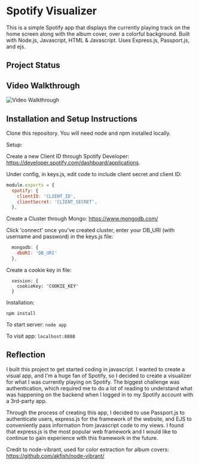 # Spotify Visualizer
This is a simple Spotify app that displays the currently playing track on the home screen along with the album cover, 
over a colorful background. Built with Node.js, Javascript, HTML & Javascript.  Uses Express.js, Passport.js, and ejs.

## Project Status



## Video Walkthrough

<img src='https://i.imgur.com/b15st56.gif' width='' alt='Video Walkthrough' />


## Installation and Setup Instructions

Clone this repository.  You will need node and npm installed locally.

Setup:  

Create a new Client ID through Spotify Developer:
https://developer.spotify.com/dashboard/applications.

Under config, in keys.js, edit code to include client secret and client ID:

```javascript
module.exports = {
  spotify: {
    clientID: 'CLIENT_ID',
    clientSecret: 'CLIENT_SECRET',
  },
```
  
Create a Cluster through Mongo:
https://www.mongodb.com/

Click 'connect' once you've created cluster, enter your DB_URI (with username and password) in the keys.js file:

```javascript
  mongodb: {
    dbURI: 'DB_URI'
  },
```

Create a cookie key in file:

```
  session: {
    cookieKey: 'COOKIE_KEY'
  }
  ```
  

Installation:

`npm install`  

To start server:
`node app`

To visit app:
`localhost:8888`  


## Reflection

I built this project to get started coding in javascript.  I wanted to create a visual app, and I'm a huge fan of Spotify, 
so I decided to create a visualizer for what I was currently playing on Spotify.  The biggest challenge was authentication, 
which required me to do a lot of reading to understand what was happening on the backend when I logged in to my Spotify 
account with a 3rd-party app.  

Through the process of creating this app, I decided to use Passport.js to authenticate users, express.js for the framework
of the website, and EJS to conveniently pass information from javascript code to my views.  I found that express.js is the 
most popular web framework and I would like to continue to gain experience with this framework in the future.

Credit to node-vibrant, used for color extraction for album covers:
https://github.com/akfish/node-vibrant/

